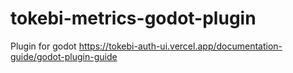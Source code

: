 # tokebi-metrics-godot-plugin
Plugin for godot
https://tokebi-auth-ui.vercel.app/documentation-guide/godot-plugin-guide

